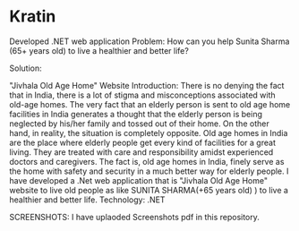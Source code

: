 # Kratin
Developed .NET web application
Problem: How can you help Sunita Sharma (65+ years
old) to live a healthier and better life?

Solution: 

"Jivhala Old Age Home" Website
Introduction: 
	There is no denying the fact that in India, there is a lot of stigma and misconceptions associated with old-age homes. The very fact that an elderly person is sent to old age home facilities in India generates a thought that the elderly person is being neglected by his/her family and tossed out of their home.
	On the other hand, in reality, the situation is completely opposite. Old age homes in India are the place where elderly people get every kind of facilities for a great living. They are treated with care and responsibility amidst experienced doctors and caregivers.
	The fact is, old age homes in India, finely serve as the home with safety and security in a much better way for elderly people. 
I have developed a .Net web application that is "Jivhala Old Age Home" website to live old people as like SUNITA SHARMA(+65 years old) ) to live a healthier and better life.
Technology: .NET


SCREENSHOTS:  I have uplaoded Screenshots pdf in this repository.
